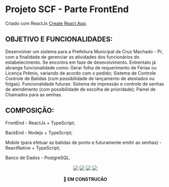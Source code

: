 # Projeto SCF - Parte FrontEnd

 Criado com ReactJs [Create React App](https://github.com/facebook/create-react-app).

## OBJETIVO E FUNCIONALIDADES:
  Desenvolver um sistema para a Prefeitura Municipal de Cruz Machado - Pr, com a finalidade de gerenciar as atividades dos funcionários do estabelecimento.
  Se encontra em faze de desevolvimento. Entrentato já abrange funcionalidade como:
    Gerar folha de requerimento de Férias ou Licença Prêmio, variando de acordo com o pedido;
    Sistema de Controle Controle de Batidas (com possibilidade de lançamento de atestados ou folgas).
  Funcionalidade futuras:
    Sistema de impressão e controle de senhas de atendimento (com possibilidade de escolha de prioridade);
    Painel de Chamados para as senhas.

## COMPOSIÇÃO:
  <p>FrontEnd - ReactJs + TypeScript;</p>
  <p>BackEnd - Nodejs + TypeScript;</p>
  <p>Mobile (para efetuar as batidas de ponto e futuramente emitir as senhas) - ReactNative + TypeScript;</p>
  <p>Banco de Dados - PostgreSQL.</p>

<p align="center">
  <img align="center" src="https://img.shields.io/static/v1?label=Tec&style=flat-square&logo=ReactJs&message=ReactJs&color=blue"/>
	<img align="center" src="https://img.shields.io/static/v1?label=Tec&style=flat-square&logo=ReactNative&message=ReactNative&color=blue"/>
  <img align="center" src="https://img.shields.io/static/v1?label=Tec&style=flat-square&logo=PostgreSQL&message=PostgreSQL&color=blue"/>
  <img align="center" src="https://img.shields.io/static/v1?label=Tec&style=flat-square&logo=TypeScript&message=TypeScript&color=blue"/>
</p>

<h4 align="center"> 
	 🚀 EM CONSTRUCÃO
</h4>
